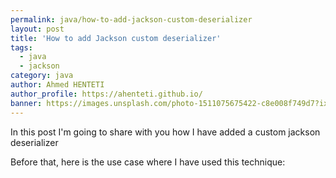 ```yaml
---
permalink: java/how-to-add-jackson-custom-deserializer
layout: post
title: 'How to add Jackson custom deserializer'
tags:
  - java
  - jackson
category: java
author: Ahmed HENTETI
author_profile: https://ahenteti.github.io/
banner: https://images.unsplash.com/photo-1511075675422-c8e008f749d7?ixlib=rb-1.2.1&ixid=eyJhcHBfaWQiOjEyMDd9&auto=format&fit=crop&w=1054&q=80
---
```


In this post I'm going to share with you how I have added a custom jackson deserializer

Before that, here is the use case where I have used this technique:
